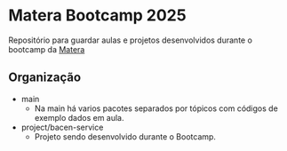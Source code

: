 # Matera Bootcamp 2025 

Repositório para guardar aulas e projetos desenvolvidos durante o bootcamp da [Matera](https://institutomatera.rds.land/instituto-matera)

## Organização

- main
  - Na main há varios pacotes separados por tópicos com códigos de exemplo dados em aula.
- project/bacen-service
  - Projeto sendo desenvolvido durante o Bootcamp.  
